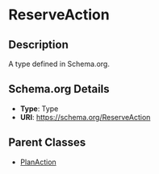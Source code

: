 # ReserveAction

## Description
A type defined in Schema.org.

## Schema.org Details
- **Type**: Type
- **URI**: https://schema.org/ReserveAction

## Parent Classes
- [PlanAction](../PlanAction.md)

